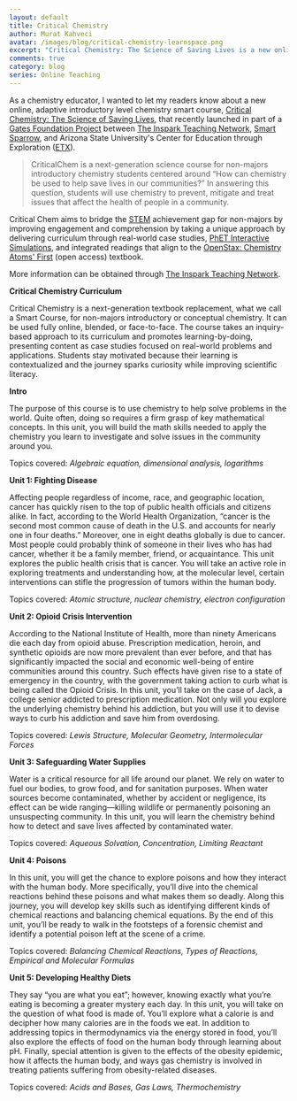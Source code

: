 ```yaml
---
layout: default
title: Critical Chemistry
author: Murat Kahveci
avatar: /images/blog/critical-chemistry-learnspace.png
excerpt: "Critical Chemistry: The Science of Saving Lives is a new online, adaptive introductory level chemistry smart course."
comments: true
category: blog
series: Online Teaching
---
```

As a chemistry educator, I wanted to let my readers know about a new online, adaptive introductory level chemistry smart course, [Critical Chemistry: The Science of Saving Lives](https://www.inspark.education/demo/criticalchem/), that recently launched in part of a [Gates Foundation Project](https://www.gatesfoundation.org/What-We-Do) between [The Inspark Teaching Network](https://inspark.education/), [Smart Sparrow](https://www.smartsparrow.com/), and Arizona State University's Center for Education through Exploration ([ETX](https://etx.asu.edu/)).

> CriticalChem is a next-generation science course for non-majors introductory chemistry students centered around “How can chemistry be used to help save lives in our communities?” In answering this question, students will use chemistry to prevent, mitigate and treat issues that affect the health of people in a community.

Critical Chem aims to bridge the [STEM](https://www.ed.gov/stem) achievement gap for non-majors by improving engagement and comprehension by taking a unique approach by delivering curriculum through real-world case studies, [PhET Interactive Simulations](https://phet.colorado.edu/), and integrated readings that align to the [OpenStax: Chemistry Atoms' First](https://openstax.org/details/books/chemistry-atoms-first) (open access) textbook.

More information can be obtained through [The Inspark Teaching Network](https://inspark.education/).

__Critical Chemistry Curriculum__

Critical Chemistry is a next-generation textbook replacement, what we call a Smart Course, for non-majors introductory or conceptual chemistry. It can be used fully online, blended, or face-to-face. The course takes an inquiry-based approach to its curriculum and promotes learning-by-doing, presenting content as case studies focused on real-world problems and applications. Students stay motivated because their learning is contextualized and the journey sparks curiosity while improving scientific literacy.

__Intro__

The purpose of this course is to use chemistry to help solve problems in the world. Quite often, doing so requires a firm grasp of key mathematical concepts. In this unit, you will build the math skills needed to apply the chemistry you learn to investigate and solve issues in the community around you.

Topics covered: _Algebraic equation, dimensional analysis, logarithms_

__Unit 1: Fighting Disease__

Affecting people regardless of income, race, and geographic location, cancer has quickly risen to the top of public health officials and citizens alike. In fact, according to the World Health Organization, “cancer is the second most common cause of death in the U.S. and accounts for nearly one in four deaths.” Moreover, one in eight deaths globally is due to cancer. Most people could probably think of someone in their lives who has had cancer, whether it be a family member, friend, or acquaintance. This unit explores the public health crisis that is cancer. You will take an active role in exploring treatments and understanding how, at the molecular level, certain interventions can stifle the progression of tumors within the human body.

Topics covered: _Atomic structure, nuclear chemistry, electron configuration_

__Unit 2: Opioid Crisis Intervention__

According to the National Institute of Health, more than ninety Americans die each day from opioid abuse. Prescription medication, heroin, and synthetic opioids are now more prevalent than ever before, and that has significantly impacted the social and economic well-being of entire communities around this country. Such effects have given rise to a state of emergency in the country, with the government taking action to curb what is being called the Opioid Crisis. In this unit, you’ll take on the case of Jack, a college senior addicted to prescription medication. Not only will you explore the underlying chemistry behind his addiction, but you will use it to devise ways to curb his addiction and save him from overdosing.

Topics covered: _Lewis Structure, Molecular Geometry, Intermolecular Forces_

__Unit 3: Safeguarding Water Supplies__

Water is a critical resource for all life around our planet. We rely on water to fuel our bodies, to grow food, and for sanitation purposes. When water sources become contaminated, whether by accident or negligence, its effect can be wide ranging—killing wildlife or permanently poisoning an unsuspecting community. In this unit, you will learn the chemistry behind how to detect and save lives affected by contaminated water.

Topics covered: _Aqueous Solvation, Concentration, Limiting Reactant_

__Unit 4: Poisons__

In this unit, you will get the chance to explore poisons and how they interact with the human body. More specifically, you’ll dive into the chemical reactions behind these poisons and what makes them so deadly. Along this journey, you will develop key skills such as identifying different kinds of chemical reactions and balancing chemical equations. By the end of this unit, you’ll be ready to walk in the footsteps of a forensic chemist and identify a potential poison left at the scene of a crime.

Topics covered: _Balancing Chemical Reactions, Types of Reactions, Empirical and Molecular Formulas_

__Unit 5: Developing Healthy Diets__

They say “you are what you eat”; however, knowing exactly what you’re eating is becoming a greater mystery each day. In this unit, you will take on the question of what food is made of. You’ll explore what a calorie is and decipher how many calories are in the foods we eat. In addition to addressing topics in thermodynamics via the energy stored in food, you’ll also explore the effects of food on the human body through learning about pH. Finally, special attention is given to the effects of the obesity epidemic, how it affects the human body, and ways gas chemistry is involved in treating patients suffering from obesity-related diseases.

Topics covered: _Acids and Bases, Gas Laws, Thermochemistry_
